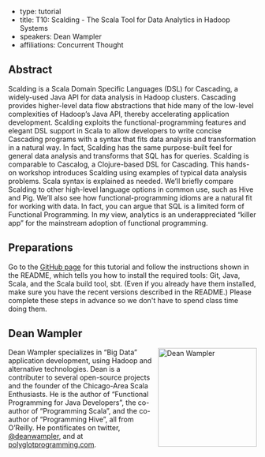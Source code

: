 - type: tutorial
- title: T10: Scalding - The Scala Tool for Data Analytics in Hadoop Systems
- speakers: Dean Wampler
- affiliations: Concurrent Thought


## Abstract
Scalding is a Scala Domain Specific Languages (DSL) for Cascading, a
widely-used Java API for data analysis in Hadoop clusters. Cascading
provides higher-level data flow abstractions that hide many of the
low-level complexities of Hadoop’s Java API, thereby accelerating
application development. Scalding exploits the functional-programming
features and elegant DSL support in Scala to allow developers to write
concise Cascading programs with a syntax that fits data analysis and
transformation in a natural way. In fact, Scalding has the same
purpose-built feel for general data analysis and transforms that SQL
has for queries. Scalding is comparable to Cascalog, a Clojure-based
DSL for Cascading.  This hands-on workshop introduces Scalding using
examples of typical data analysis problems. Scala syntax is explained
as needed. We’ll briefly compare Scalding to other high-level language
options in common use, such as Hive and Pig. We’ll also see how
functional-programming idioms are a natural fit for working with
data. In fact, you can argue that SQL is a limited form of Functional
Programming. In my view, analytics is an underappreciated “killer app”
for the mainstream adoption of functional programming.

## Preparations
Go to the [GitHub
page](https://github.com/deanwampler/scalding-workshop) for this
tutorial and follow the instructions shown in the README, which tells
you how to install the required tools: Git, Java, Scala, and the Scala
build tool, sbt. \(Even if you already have them installed, make sure
you have the recent versions described in the README.\) Please
complete these steps in advance so we don't have to spend class time
doing them.

## Dean Wampler
<img align="right" src="https://lh4.googleusercontent.com/-or6KbG-vLPY/UGpnWj79xhI/AAAAAAAAAHs/1c2EnL6k0HI/w695-h690-no/Wampler_017crop_quarter_size.jpg" alt="Dean Wampler" width="200"></img>
Dean Wampler specializes in “Big Data” application development, using
Hadoop and alternative technologies. Dean is a contributer to several
open-source projects and the founder of the Chicago-Area Scala
Enthusiasts. He is the author of “Functional Programming for Java
Developers”, the co-author of “Programming Scala”, and the co-author
of “Programming Hive”, all from O’Reilly. He pontificates on twitter,
[@deanwampler](https://twitter.com/deanwampler), and at
[polyglotprogramming.com](http://polyglotprogramming.com).
